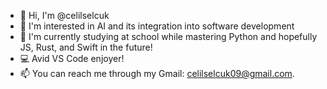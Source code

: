 - 👋 Hi, I'm @celilselcuk
- 👀 I'm interested in AI and its integration into software development
- 🌱 I'm currently studying at school while mastering Python and hopefully JS, Rust, and Swift in the future!
- 💻 Avid VS Code enjoyer!
- 📫 You can reach me through my Gmail: celilselcuk09@gmail.com.

